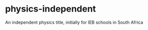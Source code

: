 physics-independent
===================

An independent physics title, initially for IEB schools in South Africa
